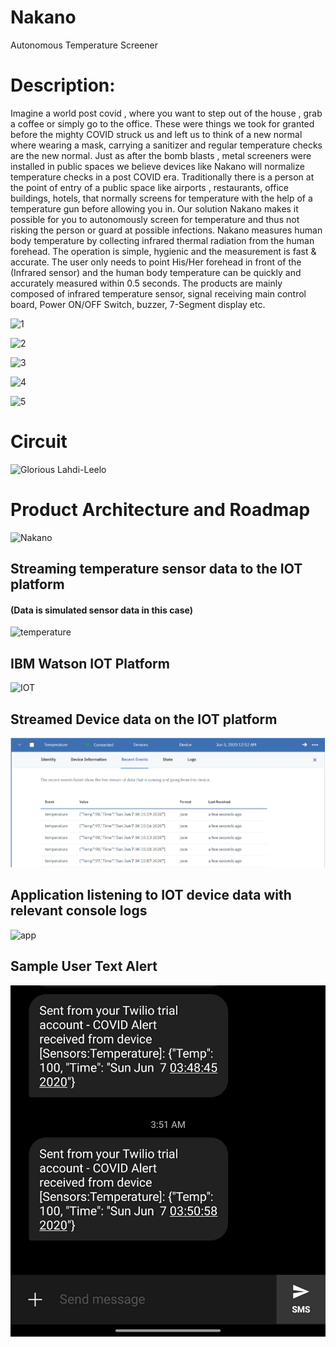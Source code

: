 # Nakano
Autonomous Temperature Screener

# Description:
Imagine a world post covid , where you want to step out of the house , grab a coffee or simply go to the office. These were things we took for granted before the mighty COVID struck us and left us to think of a  new normal where wearing a mask, carrying a sanitizer and regular temperature checks are the new normal. Just as after the bomb blasts , metal screeners were installed in public spaces we believe devices like Nakano will normalize temperature checks in a post COVID era.
Traditionally there is a person at the point of entry of a public space like airports , restaurants, office buildings, hotels, that normally screens for temperature with the help of a temperature gun before allowing you in. Our solution Nakano makes it possible for you to autonomously screen for temperature and thus not risking the person or guard at possible infections. Nakano measures human body temperature by collecting infrared thermal radiation from the human forehead. The operation is simple, hygienic and the measurement is fast & accurate. The user only needs to point His/Her forehead in front of the (Infrared sensor) and the human body temperature can be quickly and accurately measured within 0.5 seconds. The products are mainly composed of infrared temperature sensor, signal receiving main control board, Power ON/OFF Switch, buzzer, 7-Segment display etc.

![1](https://user-images.githubusercontent.com/54938773/83952653-b75a7000-a857-11ea-9fcb-f2dbc99a6131.png)

![2](https://user-images.githubusercontent.com/54938773/83952668-d1944e00-a857-11ea-83cc-267eff15ac7d.png)


![3](https://user-images.githubusercontent.com/54938773/83952673-e1ac2d80-a857-11ea-96cb-cad044fbf905.png)

![4](https://user-images.githubusercontent.com/54938773/83952682-f983b180-a857-11ea-9b86-6de1466e6d91.png)

![5](https://user-images.githubusercontent.com/54938773/83952767-d4437300-a858-11ea-8d71-3d21060a75e7.png)


# Circuit

![Glorious Lahdi-Leelo](https://user-images.githubusercontent.com/54938773/83952772-e8877000-a858-11ea-91be-2c867947c97e.png)

# Product Architecture and Roadmap

![Nakano](https://user-images.githubusercontent.com/54938773/83952794-0b198900-a859-11ea-9b21-b3eb8b598994.png)

## Streaming temperature sensor data to the IOT platform
#### (Data is simulated sensor data in this case)
![temperature](https://user-images.githubusercontent.com/54938773/83952801-1d93c280-a859-11ea-8be5-a50182c47c25.PNG)

## IBM Watson IOT Platform  

![IOT](https://user-images.githubusercontent.com/54938773/83952824-5338ab80-a859-11ea-8e3c-d1cc7551e48d.PNG)

## Streamed Device data on the IOT platform

![IOTStream](Assets/IBMIoTDataStream.PNG)

## Application listening to IOT device data with relevant console logs 

![app](https://user-images.githubusercontent.com/54938773/83952813-4025db80-a859-11ea-9f54-545ecb7c2ab8.PNG)

## Sample User Text Alert

![textalert](Assets/textalert.jpeg)

